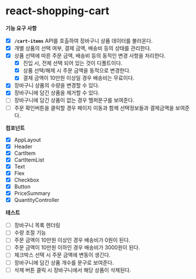 # react-shopping-cart

**기능 요구 사항**

- [x] **`/cart-items`** API를 호출하여 장바구니 상품 데이터를 불러온다.
- [x] 개별 상품의 선택 여부, 결제 금액, 배송비 등의 상태를 관리한다.
- [x] 상품 선택에 따른 주문 금액, 배송비 등의 동적인 변경 사항을 처리한다.
  - [x] 진입 시, 전체 선택 되어 있는 것이 디폴트이다.
  - [x] 상품 선택/해제 시 주문 금액을 동적으로 변경한다.
  - [x] 결제 금액이 10만원 이상일 경우 배송비는 무료이다.
- [x] 장바구니 상품의 수량을 변경할 수 있다.
- [x] 장바구니에 담긴 상품을 제거할 수 있다.
- [ ] 장바구니에 담긴 상품이 없는 경우 헬퍼문구를 보여준다.
- [ ] 주문 확인버튼을 클릭할 경우 페이지 이동과 함께 선택정보들과 결제금액을 보여준다.

**컴포넌트**

- [x] AppLayout
- [x] Header
- [x] CartItem
- [x] CartItemList
- [x] Text
- [x] Flex
- [x] Checkbox
- [x] Button
- [x] PriceSummary
- [x] QuantityController

**테스트**

- [ ] 장바구니 목록 렌더링
- [ ] 수량 조절 기능
- [ ] 주문 금액이 10만원 이상인 경우 배송비가 0원이 된다.
- [ ] 주문 금액이 10만원 이하인 경우 배송비가 3000원이 된다.
- [ ] 체크박스 선택 시 주문 금액에 변동이 생긴다.
- [ ] 장바구니에 담긴 상품 개수를 문구로 보여준다.
- [ ] 삭제 버튼 클릭 시 장바구니에서 해당 상품이 삭제된다.
